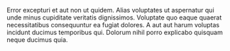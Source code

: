 Error excepturi et aut non ut quidem. Alias voluptates ut aspernatur qui unde minus cupiditate veritatis dignissimos. Voluptate quo eaque quaerat necessitatibus consequuntur ea fugiat dolores. A aut aut harum voluptas incidunt ducimus temporibus qui. Dolorum nihil porro explicabo quisquam neque ducimus quia.